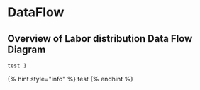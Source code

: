 # DataFlow

## Overview of Labor distribution Data Flow Diagram



```
test 1
```

{% hint style="info" %}
test
{% endhint %}




